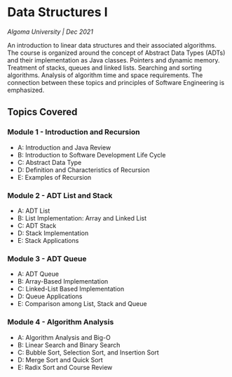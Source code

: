 # Data Structures I

_Algoma University   |   Dec 2021_

An introduction to linear data structures and their associated algorithms. The course is organized around the concept of Abstract Data Types (ADTs) and their implementation as Java classes. Pointers and dynamic memory. Treatment of stacks, queues and linked lists. Searching and sorting algorithms. Analysis of algorithm time and space requirements. The connection between these topics and principles of Software Engineering is emphasized.

## Topics Covered
### Module 1 - Introduction and Recursion
* A: Introduction and Java Review
* B: Introduction to Software Development Life Cycle
* C: Abstract Data Type
* D: Definition and Characteristics of Recursion
* E: Examples of Recursion

### Module 2 - ADT List and Stack
* A: ADT List
* B: List Implementation: Array and Linked List
* C: ADT Stack
* D: Stack Implementation
* E: Stack Applications

### Module 3 - ADT Queue
* A: ADT Queue
* B: Array-Based Implementation
* C: Linked-List Based Implementation
* D: Queue Applications
* E: Comparison among List, Stack and Queue

### Module 4 - Algorithm Analysis
* A: Algorithm Analysis and Big-O
* B: Linear Search and Binary Search
* C: Bubble Sort, Selection Sort, and Insertion Sort
* D: Merge Sort and Quick Sort
* E: Radix Sort and Course Review
